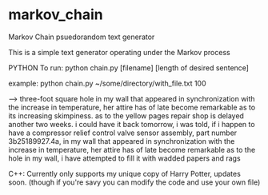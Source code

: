 # markov_chain
Markov Chain psuedorandom text generator

This is a simple text generator operating under the Markov process

PYTHON
To run:
python chain.py [filename] [length of desired sentence]

example: 
python chain.py ~/some/directory/with_file.txt 100

--> three-foot square hole in my wall that appeared in synchronization with the increase in temperature, her attire has of late become remarkable as to its increasing skimpiness. as to the yellow pages repair shop is delayed another two weeks. i could have it back tomorrow, i was told, if i happen to have a compressor relief control valve sensor assembly, part number 3b25189927.4a, in my wall that appeared in synchronization with the increase in temperature, her attire has of late become remarkable as to the hole in my wall, i have attempted to fill it with wadded papers and rags

C++:
Currently only supports my unique copy of Harry Potter, updates soon.
(though if you're savy you can modify the code and use your own file)
